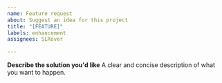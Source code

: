 ```yaml
---
name: Feature request
about: Suggest an idea for this project
title: "[FEATURE]"
labels: enhancement
assignees: SLRover

---
```


**Describe the solution you'd like**
A clear and concise description of what you want to happen.
